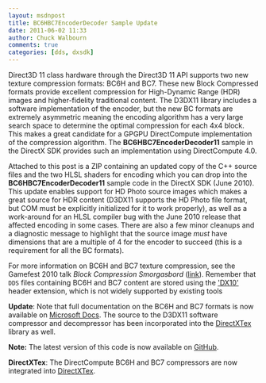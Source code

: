 ```yaml
---
layout: msdnpost
title: BC6HBC7EncoderDecoder Sample Update
date: 2011-06-02 11:33
author: Chuck Walbourn
comments: true
categories: [dds, dxsdk]
---
```

Direct3D 11 class hardware through the Direct3D 11 API supports two new texture compression formats: BC6H and BC7. These new Block Compressed formats provide excellent compression for High-Dynamic Range (HDR) images and higher-fidelity traditional content. The D3DX11 library includes a software implementation of the encoder, but the new BC formats are extremely asymmetric meaning the encoding algorithm has a very large search space to determine the optimal compression for each 4x4 block. This makes a great candidate for a GPGPU DirectCompute implementation of the compression algorithm. The <strong>BC6HBC7EncoderDecoder11</strong> sample in the DirectX SDK provides such an implementation using DirectCompute 4.0.
<!--more-->

Attached to this post is a ZIP containing an updated copy of the C++ source files and the two HLSL shaders for encoding which you can drop into the <strong>BC6HBC7EncoderDecoder11</strong> sample code in the DirectX SDK (June 2010). This update enables support for HD Photo source images which makes a great source for HDR content (D3DX11 supports the HD Photo file format, but COM must be explicitly initialized for it to work properly), as well as a work-around for an HLSL compiler bug with the June 2010 release that affected encoding in some cases. There are also a few minor cleanups and a diagnostic message to highlight that the source image <em>must</em> have dimensions that are a multiple of 4 for the encoder to succeed (this is a requirement for all the BC formats).

For more information on BC6H and BC7 texture compression, see the Gamefest 2010 talk <em>Block Compression Smorgasbord</em> (<a href="https://walbourn.github.io/download/Block-Compression-Smorgasbord.zip">link</a>). Remember that ``DDS`` files containing BC6H and BC7 content are stored using the <a href="https://walbourn.github.io/the-dds-file-format-lives/">'DX10'</a> header extension, which is not widely supported by existing tools

<strong>Update</strong>: Note that full documentation on the BC6H and BC7 formats is now available on <a href="https://docs.microsoft.com/en-us/windows/desktop/direct3d11/texture-block-compression-in-direct3d-11">Microsoft Docs</a>. The source to the D3DX11 software compressor and decompressor has been incorporated into the <a href="http://go.microsoft.com/fwlink/?LinkId=248926">DirectXTex</a> library as well.

<strong>Note:</strong> The latest version of this code is now available on <a href="https://github.com/walbourn/directx-sdk-samples/tree/master/BC6HBC7EncoderCS">GitHub</a>.

<strong>DirectXTex</strong>: The DirectCompute BC6H and BC7 compressors are now integrated into <a href="http://go.microsoft.com/fwlink/?LinkId=248926">DirectXTex</a>.
